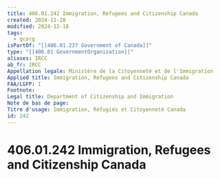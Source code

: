 ```yaml
---
title: 406.01.242 Immigration, Refugees and Citizenship Canada
created: 2024-11-28
modified: 2024-12-18
tags:
  - gcorg
isPartOf: "[[406.01.237 Government of Canada]]"
type: "[[406.01 GovernmentOrganization]]"
aliases: IRCC
ab_fr: IRCC
Appellation legale: Ministère de la Citoyenneté et de l'Immigration
Applied title: Immigration, Refugees and Citizenship Canada
FAA/LGFP: I
Footnote: 
Legal title: Department of Citizenship and Immigration
Note de bas de page: 
Titre d'usage: Immigration, Réfugiés et Citoyenneté Canada
id: 242
---
```

# 406.01.242 Immigration, Refugees and Citizenship Canada
